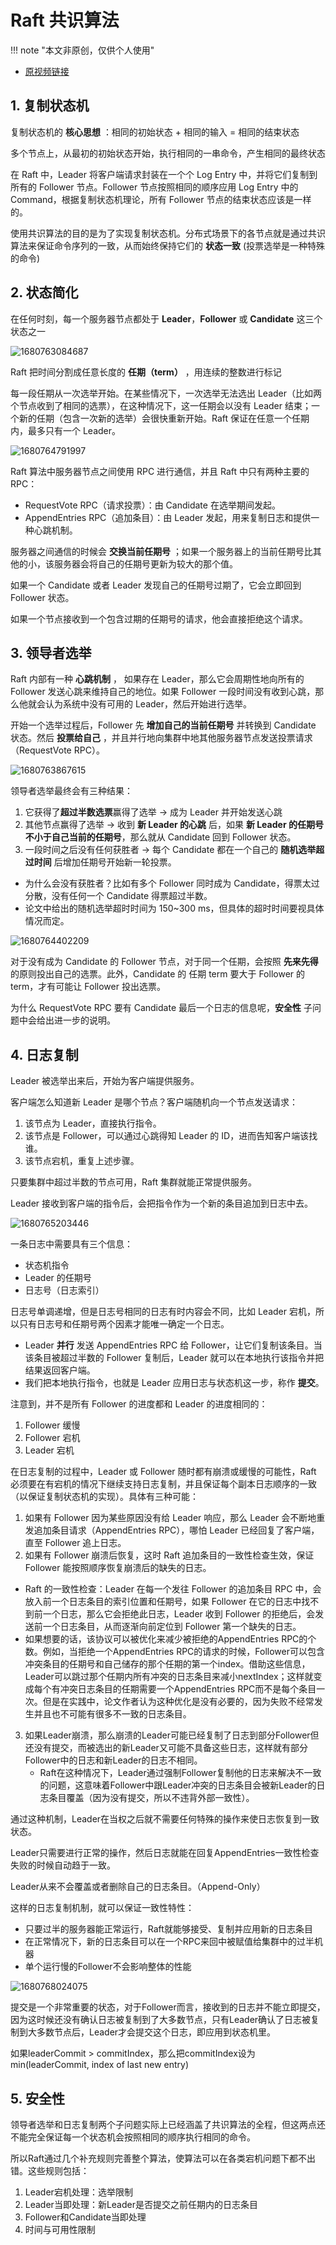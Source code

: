 # Raft 共识算法

!!! note "本文非原创，仅供个人使用"

- [原视频链接](www.bilibili.com/video/BV1pr4y1b7H5)

## 1. 复制状态机

复制状态机的 **核心思想** ：相同的初始状态 + 相同的输入 = 相同的结束状态

多个节点上，从最初的初始状态开始，执行相同的一串命令，产生相同的最终状态

在 Raft 中，Leader 将客户端请求封装在一个个 Log Entry 中，并将它们复制到所有的 Follower 节点。Follower 节点按照相同的顺序应用 Log Entry 中的 Command，根据复制状态机理论，所有 Follower 节点的结束状态应该是一样的。

使用共识算法的目的是为了实现复制状态机。分布式场景下的各节点就是通过共识算法来保证命令序列的一致，从而始终保持它们的 **状态一致** (投票选举是一种特殊的命令)

## 2. 状态简化

在任何时刻，每一个服务器节点都处于 **Leader**，**Follower** 或 **Candidate** 这三个状态之一

![1680763084687](image/Raft算法/1680763084687.jpg)

Raft 把时间分割成任意长度的 **任期（term）** ，用连续的整数进行标记

每一段任期从一次选举开始。在某些情况下，一次选举无法选出 Leader（比如两个节点收到了相同的选票），在这种情况下，这一任期会以没有 Leader 结束；一个新的任期（包含一次新的选举）会很快重新开始。Raft 保证在任意一个任期内，最多只有一个 Leader。

![1680764791997](image/Raft算法/1680764791997.jpg)

Raft 算法中服务器节点之间使用 RPC 进行通信，并且 Raft 中只有两种主要的 RPC：

- RequestVote RPC（请求投票）：由 Candidate 在选举期间发起。
- AppendEntries RPC（追加条目）：由 Leader 发起，用来复制日志和提供一种心跳机制。

服务器之间通信的时候会 **交换当前任期号** ；如果一个服务器上的当前任期号比其他的小，该服务器会将自己的任期号更新为较大的那个值。

如果一个 Candidate 或者 Leader 发现自己的任期号过期了，它会立即回到 Follower 状态。

如果一个节点接收到一个包含过期的任期号的请求，他会直接拒绝这个请求。

## 3. 领导者选举

Raft 内部有一种 **心跳机制** ， 如果存在 Leader，那么它会周期性地向所有的 Follower 发送心跳来维持自己的地位。如果 Follower 一段时间没有收到心跳，那么他就会认为系统中没有可用的 Leader，然后开始进行选举。

开始一个选举过程后，Follower 先 **增加自己的当前任期号** 并转换到 Candidate 状态。然后 **投票给自己** ，并且并行地向集群中地其他服务器节点发送投票请求（RequestVote RPC）。

![1680763867615](image/Raft算法/1680763867615.jpg)

领导者选举最终会有三种结果：

1. 它获得了**超过半数选票**赢得了选举 -> 成为 Leader 并开始发送心跳
2. 其他节点赢得了选举 -> 收到 **新 Leader 的心跳** 后，如果 **新 Leader 的任期号不小于自己当前的任期号**，那么就从 Candidate 回到 Follower 状态。
3. 一段时间之后没有任何获胜者 -> 每个 Candidate 都在一个自己的 **随机选举超过时间** 后增加任期号开始新一轮投票。

- 为什么会没有获胜者？比如有多个 Follower 同时成为 Candidate，得票太过分散，没有任何一个 Candidate 得票超过半数。
- 论文中给出的随机选举超时时间为 150~300 ms，但具体的超时时间要视具体情况而定。

![1680764402209](image/Raft算法/1680764402209.jpg)

对于没有成为 Candidate 的 Follower 节点，对于同一个任期，会按照 **先来先得** 的原则投出自己的选票。此外，Candidate 的 任期 term 要大于 Follower 的 term，才有可能让 Follower 投出选票。

为什么 RequestVote RPC 要有 Candidate 最后一个日志的信息呢，**安全性** 子问题中会给出进一步的说明。

## 4. 日志复制

Leader 被选举出来后，开始为客户端提供服务。

客户端怎么知道新 Leader 是哪个节点？客户端随机向一个节点发送请求：

1. 该节点为 Leader，直接执行指令。
2. 该节点是 Follower，可以通过心跳得知 Leader 的 ID，进而告知客户端该找谁。
3. 该节点宕机，重复上述步骤。

只要集群中超过半数的节点可用，Raft 集群就能正常提供服务。

Leader 接收到客户端的指令后，会把指令作为一个新的条目追加到日志中去。

![1680765203446](image/Raft算法/1680765203446.jpg)

一条日志中需要具有三个信息：

- 状态机指令
- Leader 的任期号
- 日志号（日志索引）

日志号单调递增，但是日志号相同的日志有时内容会不同，比如 Leader 宕机，所以只有日志号和任期号两个因素才能唯一确定一个日志。

- Leader **并行** 发送 AppendEntries RPC 给 Follower，让它们复制该条目。当该条目被超过半数的 Follower 复制后，Leader 就可以在本地执行该指令并把结果返回客户端。
- 我们把本地执行指令，也就是 Leader 应用日志与状态机这一步，称作 **提交**。

注意到，并不是所有 Follower 的进度都和 Leader 的进度相同的：

1. Follower 缓慢
2. Follower 宕机
3. Leader 宕机

在日志复制的过程中，Leader 或 Follower 随时都有崩溃或缓慢的可能性，Raft 必须要在有宕机的情况下继续支持日志复制，并且保证每个副本日志顺序的一致（以保证复制状态机的实现）。具体有三种可能：

1. 如果有 Follower 因为某些原因没有给 Leader 响应，那么 Leader 会不断地重发追加条目请求（AppendEntries RPC），哪怕 Leader 已经回复了客户端，直至 Follower 追上日志。
2. 如果有 Follower 崩溃后恢复，这时 Raft 追加条目的一致性检查生效，保证 Follower 能按照顺序恢复崩溃后的缺失的日志。

- Raft 的一致性检查：Leader 在每一个发往 Follower 的追加条目 RPC 中，会放入前一个日志条目的索引位置和任期号，如果 Follower 在它的日志中找不到前一个日志，那么它会拒绝此日志，Leader 收到 Follower 的拒绝后，会发送前一个日志条目，从而逐渐向前定位到 Follower 第一个缺失的日志。
- 如果想要的话，该协议可以被优化来减少被拒绝的AppendEntries RPC的个数。例如，当拒绝一个AppendEntries RPC的请求的时候，Follower可以包含冲突条目的任期号和自己储存的那个任期的第一个index。借助这些信息，Leader可以跳过那个任期内所有冲突的日志条目来减小nextIndex；这样就变成每个有冲突日志条目的任期需要一个AppendEntries RPC而不是每个条目一次。但是在实践中，论文作者认为这种优化是没有必要的，因为失败不经常发生并且也不可能有很多不一致的日志条目。

3. 如果Leader崩溃，那么崩溃的Leader可能已经复制了日志到部分Follower但还没有提交，而被选出的新Leader又可能不具备这些日志，这样就有部分Follower中的日志和新Leader的日志不相同。
   - Raft在这种情况下，Leader通过强制Follower复制他的日志来解决不一致的问题，这意味着Follower中跟Leader冲突的日志条目会被新Leader的日志条目覆盖（因为没有提交，所以不违背外部一致性）。

通过这种机制，Leader在当权之后就不需要任何特殊的操作来使日志恢复到一致状态。

Leader只需要进行正常的操作，然后日志就能在回复AppendEntries一致性检查失败的时候自动趋于一致。

Leader从来不会覆盖或者删除自己的日志条目。（Append-Only）

这样的日志复制机制，就可以保证一致性特性：

- 只要过半的服务器能正常运行，Raft就能够接受、复制并应用新的日志条目
- 在正常情况下，新的日志条目可以在一个RPC来回中被赋值给集群中的过半机器
- 单个运行慢的Follower不会影响整体的性能

![1680768024075](image/Raft算法/1680768024075.jpg)

提交是一个非常重要的状态，对于Follower而言，接收到的日志并不能立即提交，因为这时候还没有确认日志被复制到了大多数节点，只有Leader确认了日志被复制到大多数节点后，Leader才会提交这个日志，即应用到状态机里。

如果leaderCommit > commitIndex，那么把commitIndex设为min(leaderCommit, index of last new entry)

## 5. 安全性

领导者选举和日志复制两个子问题实际上已经涵盖了共识算法的全程，但这两点还不能完全保证每一个状态机会按照相同的顺序执行相同的命令。

所以Raft通过几个补充规则完善整个算法，使算法可以在各类宕机问题下都不出错。这些规则包括：

1. Leader宕机处理：选举限制
2. Leader当即处理：新Leader是否提交之前任期内的日志条目
3. Follower和Candidate当即处理
4. 时间与可用性限制
